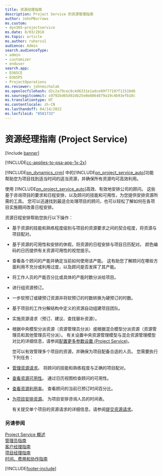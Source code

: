 ```yaml
---
title: 资源经理指南
description: Project Service 的资源管理指南
author: JohnPBurrows
ms.custom:
- dyn365-projectservice
ms.date: 8/03/2018
ms.topic: article
ms.author: ruhercul
audience: Admin
search.audienceType:
- admin
- customizer
- enduser
search.app:
- D365CE
- D365PS
- ProjectOperations
ms.reviewer: johnmichalak
ms.openlocfilehash: d2c2a79cec8c4d6331e1adce99f77197f11510d6
ms.sourcegitcommit: c0792bd65d92db25e0e8864879a19c4b93efb10c
ms.translationtype: HT
ms.contentlocale: zh-CN
ms.lasthandoff: 04/14/2022
ms.locfileid: "8581733"
---
```

# <a name="resource-manager-guide-project-service"></a>资源经理指南 (Project Service)

[!include [banner](../includes/psa-now-project-operations.md)]

[!INCLUDE[cc-applies-to-psa-app-1x-2x](../includes/cc-applies-to-psa-app-1x-2x.md)]

[!INCLUDE[pn_dynamics_crm](../includes/pn-dynamics-crm.md)] 中的[!INCLUDE[pn_project_service_auto](../includes/pn-project-service-auto.md)]功能帮助您为项目找到适当时间的适当资源，并确保所有资源均可高效利用。  
  
 使用 [!INCLUDE[pn_project_service_auto](../includes/pn-project-service-auto.md)]高效、有效地安排公司的顾问。 这些基于咨询项目的要求和日程安排，以及顾问的技能和可用性，为您提供安排资源所需的工具。 您可以迅速找到最适合处理项目的顾问，也可以轻松了解如何在各项目实施期间改善日程安排。  
  
 资源日程安排帮助您执行以下操作：  
  
- 基于资源的技能和熟练程度级别与项目的资源要求之间的契合程度，将资源与项目配对。  
  
- 基于资源的可用性和安排的休假，将资源的日程安排与项目日历配对。 颜色编码的日历提供有关资源可用性的视觉提示。  
  
- 查看各个顾问的产能并确定当前如何使用该产能。 这有助您了解顾问在哪些方面利用不充分或利用过度，以及顾问是否发挥了其产能。  
  
- 将工作人员的产能百分比或具体的产能时数分派给项目。  
  
- 进行组资源预订。  
  
- 一步软预订或硬预订资源并将软预订的时数转换为硬预订的时数。  
  
- 基于项目的工作分解结构中定义的资源自动组建项目团队。  
  
- 实施资源请求（预订、建议、查找替补资源）。  
  
- 根据中央模型分派资源（资源管理员分派）或根据混合模型分派资源（资源管理员和其他管理员可分派）。 有关设置中央资源管理模型与混合资源管理模型对比的详细信息，请参阅[配置更多参数设置 (Project Service)](../psa/configure-additional-parameters-settings.md)。  
  
  您可以有效管理多个项目的资源，并确保为项目配备合适的人员。 您需要执行下列任务：  
  
- [管理资源请求](../psa/manage-resource-requests.md)。 将顾问的技能和熟练程度与正确的项目配对。  
  
- [查看资源可用性](../psa/view-resource-availability.md)。 通过日历视图检查顾问的可用性。  
  
- [查看资源利用率](../psa/view-resource-utilization.md)。 查看顾问的当前已预订时间百分比。  
  
- [为项目安排资源](../psa/schedule-resources-project.md)。 为项目安排咨询人员的时间表。  
  
  有关提交单个项目的资源请求的详细信息，请参阅[提交资源请求](../psa/submit-resource-requests.md)。  
  
### <a name="see-also"></a>另请参阅  
 [Project Service 概述](../psa/overview.md)   
 [管理员指南](../psa/admin-guide.md)   
 [客户经理指南](../psa/account-manager-guide.md)   
 [项目经理指南](../psa/project-manager-guide.md)   
 [时间、费用和协作指南](../psa/time-expense-collaboration-guide.md)


[!INCLUDE[footer-include](../includes/footer-banner.md)]
